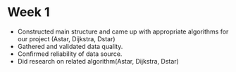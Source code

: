 # Week 1

- Constructed main structure and came up with appropriate algorithms for our project (Astar, Dijkstra, Dstar)
- Gathered and validated data quality.
- Confirmed reliability of data source.
- Did research on related algorithm(Astar, Dijkstra, Dstar) 

